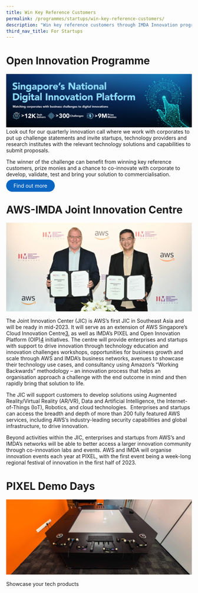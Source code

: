 ```yaml
---
title: Win Key Reference Customers
permalink: /programmes/startups/win-key-reference-customers/
description: "Win key reference customers through IMDA Innovation programme "
third_nav_title: For Startups
---
```

# Open Innovation Programme
![](/images/Programmes/OIP_Hero_banner.jpg)
Look out for our quarterly innovation call where we work with corporates to put up challenge statements and invite startups, technology providers and research institutes with the relevant technology solutions and capabilities to submit proposals. 

The winner of the challenge can benefit from winning key reference customers, prize monies and a chance to co-innovate with corporate to develop, validate, test and bring your solution to commercialisation. 

<a href="https://www.openinnovation.sg" target="_blank" style="background-color: #0A66C2; color: white; text-decoration: none; border-radius: 100px; padding-left: 20px; padding-right: 20px; padding-top:8px; padding-bottom:8px">Find out more</a>

# AWS-IMDA Joint Innovation Centre
![](/images/Programmes/AWS_JIC.png)

The Joint Innovation Center (JIC) is AWS’s first JIC in Southeast Asia and will be ready in mid-2023. It will serve as an extension of AWS Singapore’s Cloud Innovation Centre[3](https://www.imda.gov.sg/Content-and-News/Media-Releases-and-Speeches/Media-Releases/2022/IMDA-collaborates-with-Amazon-Web-Services-to-strengthen-Innovation-in-Singapore-and-Southeast-Asia#_ftn3), as well as IMDA’s PIXEL and Open Innovation Platform (OIP)[4](https://www.imda.gov.sg/Content-and-News/Media-Releases-and-Speeches/Media-Releases/2022/IMDA-collaborates-with-Amazon-Web-Services-to-strengthen-Innovation-in-Singapore-and-Southeast-Asia#_ftn4) initiatives. The centre will provide enterprises and startups with support to drive innovation through technology education and innovation challenges workshops, opportunities for business growth and scale through AWS and IMDA’s business networks, avenues to showcase their technology use cases, and consultancy using Amazon’s “Working Backwards” methodology – an innovation process that helps an organisation approach a challenge with the end outcome in mind and then rapidly bring that solution to life.

The JIC will support customers to develop solutions using Augmented Reality/Virtual Reality (AR/VR), Data and Artificial Intelligence, the Internet-of-Things (IoT), Robotics, and cloud technologies.  Enterprises and startups can access the breadth and depth of more than 200 fully featured AWS services, including AWS’s industry-leading security capabilities and global infrastructure, to drive innovation.

Beyond activities within the JIC, enterprises and startups from AWS’s and IMDA’s networks will be able to better access a larger innovation community through co-innovation labs and events. AWS and IMDA will organise innovation events each year at PIXEL, with the first event being a week-long regional festival of innovation in the first half of 2023.

# PIXEL Demo Days
![](/images/Programmes/Hologram_Table.jpg)

Showcase your tech products